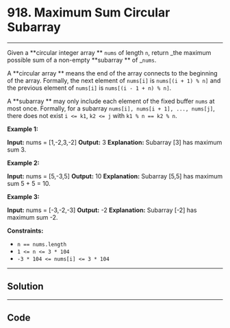 # 918. Maximum Sum Circular Subarray

---

Given a **circular integer array ** `nums` of length `n`, return _the maximum possible sum of a non-empty **subarray ** of _`nums`.

A **circular array ** means the end of the array connects to the beginning of the array. Formally, the next element of `nums[i]` is `nums[(i + 1) % n]` and the previous element of `nums[i]` is `nums[(i - 1 + n) % n]`.

A **subarray ** may only include each element of the fixed buffer `nums` at most once. Formally, for a subarray `nums[i], nums[i + 1], ..., nums[j]`, there does not exist `i <= k1`, `k2 <= j` with `k1 % n == k2 % n`.

 

**Example 1:**


**Input:** nums = [1,-2,3,-2]
**Output:** 3
**Explanation:** Subarray [3] has maximum sum 3.


**Example 2:**


**Input:** nums = [5,-3,5]
**Output:** 10
**Explanation:** Subarray [5,5] has maximum sum 5 + 5 = 10.


**Example 3:**


**Input:** nums = [-3,-2,-3]
**Output:** -2
**Explanation:** Subarray [-2] has maximum sum -2.


 

**Constraints:**

  * `n == nums.length`
  * `1 <= n <= 3 * 104`
  * `-3 * 104 <= nums[i] <= 3 * 104`

---

## Solution



---

## Code
```python


```